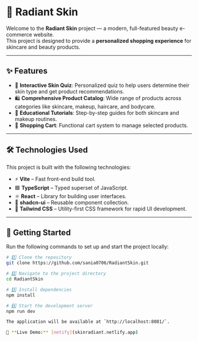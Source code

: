 # 🌸 Radiant Skin

Welcome to the **Radiant Skin** project — a modern, full-featured beauty e-commerce website.  
This project is designed to provide a **personalized shopping experience** for skincare and beauty products.

---

## ✨ Features
- 🧴 **Interactive Skin Quiz**: Personalized quiz to help users determine their skin type and get product recommendations.  
- 🛍️ **Comprehensive Product Catalog**: Wide range of products across categories like skincare, makeup, haircare, and bodycare.  
- 🎥 **Educational Tutorials**: Step-by-step guides for both skincare and makeup routines.  
- 🛒 **Shopping Cart**: Functional cart system to manage selected products.  

---

## 🛠️ Technologies Used
This project is built with the following technologies:
- ⚡ **Vite** – Fast front-end build tool.  
- 🟦 **TypeScript** – Typed superset of JavaScript.  
- ⚛️ **React** – Library for building user interfaces.  
- 🎨 **shadcn-ui** – Reusable component collection.  
- 🎀 **Tailwind CSS** – Utility-first CSS framework for rapid UI development.  

---

## 🚀 Getting Started

Run the following commands to set up and start the project locally:

```bash
# 1️⃣ Clone the repository
git clone https://github.com/sania0706/RadiantSkin.git

# 2️⃣ Navigate to the project directory
cd RadiantSkin

# 3️⃣ Install dependencies
npm install

# 4️⃣ Start the development server
npm run dev

The application will be available at `http://localhost:8081/`.

🔗 **Live Demo:** [netify](skinradiant.netlify.app)
